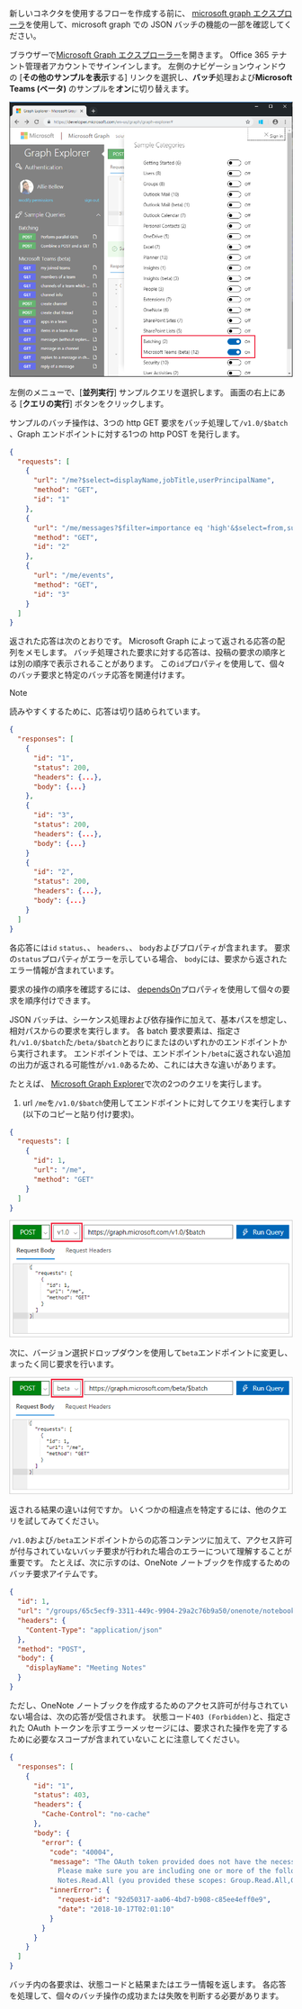 <!-- markdownlint-disable MD002 MD041 -->

新しいコネクタを使用するフローを作成する前に、 [microsoft graph エクスプローラ](https://developer.microsoft.com/graph/graph-explorer)を使用して、microsoft graph での JSON バッチの機能の一部を確認してください。

ブラウザーで[Microsoft Graph エクスプローラー](https://developer.microsoft.com/graph/graph-explorer)を開きます。 Office 365 テナント管理者アカウントでサインインします。 左側のナビゲーションウィンドウの [**その他のサンプルを表示**する] リンクを選択し、**バッチ**処理および**Microsoft Teams (ベータ)** のサンプルを**オン**に切り替えます。

![Graph エクスプローラで [その他のサンプルを表示] ダイアログボックスのスクリーンショット](./images/graph-explore1.png)

左側のメニューで、[**並列実行**] サンプルクエリを選択します。 画面の右上にある [**クエリの実行**] ボタンをクリックします。

サンプルのバッチ操作は、3つの http GET 要求をバッチ処理して`/v1.0/$batch` 、Graph エンドポイントに対する1つの http POST を発行します。

```json
{
  "requests": [
    {
      "url": "/me?$select=displayName,jobTitle,userPrincipalName",
      "method": "GET",
      "id": "1"
    },
    {
      "url": "/me/messages?$filter=importance eq 'high'&$select=from,subject,receivedDateTime,bodyPreview",
      "method": "GET",
      "id": "2"
    },
    {
      "url": "/me/events",
      "method": "GET",
      "id": "3"
    }
  ]
}
```

返された応答は次のとおりです。 Microsoft Graph によって返される応答の配列をメモします。 バッチ処理された要求に対する応答は、投稿の要求の順序とは別の順序で表示されることがあります。 この`id`プロパティを使用して、個々のバッチ要求と特定のバッチ応答を関連付けます。

> [!NOTE]
> 読みやすくするために、応答は切り詰められています。

```json
{
  "responses": [
    {
      "id": "1",
      "status": 200,
      "headers": {...},
      "body": {...}
    },
    {
      "id": "3",
      "status": 200,
      "headers": {...},
      "body": {...}
    }
    {
      "id": "2",
      "status": 200,
      "headers": {...},
      "body": {...}
    }
  ]
}
```

各応答には`id` `status`、、 `headers`、、 `body`およびプロパティが含まれます。 要求の`status`プロパティがエラーを示している場合、 `body`には、要求から返されたエラー情報が含まれています。

要求の操作の順序を確認するには、 [dependsOn](https://docs.microsoft.com/graph/json-batching#sequencing-requests-with-the-dependson-property)プロパティを使用して個々の要求を順序付けできます。

JSON バッチは、シーケンス処理および依存操作に加えて、基本パスを想定し、相対パスからの要求を実行します。 各 batch 要求要素は、指定され`/v1.0/$batch`た`/beta/$batch`とおりにまたはのいずれかのエンドポイントから実行されます。 エンドポイントでは、エンドポイント`/beta`に返されない追加の出力が返される可能性が`/v1.0`あるため、これには大きな違いがあります。

たとえば、 [Microsoft Graph Explorer](https://developer.microsoft.com/graph/graph-explorer)で次の2つのクエリを実行します。

1. url `/me`を`/v1.0/$batch`使用してエンドポイントに対してクエリを実行します (以下のコピーと貼り付け要求)。

```json
{
  "requests": [
    {
      "id": 1,
      "url": "/me",
      "method": "GET"
    }
  ]
}
```

![v 1.0 が選択された状態での Graph Explorer のバッチクエリのスクリーンショット](./images/graph-explore3.png)

次に、バージョン選択ドロップダウンを使用して`beta`エンドポイントに変更し、まったく同じ要求を行います。

![グラフ-4](./images/graph-explore4.png)

返される結果の違いは何ですか。 いくつかの相違点を特定するには、他のクエリを試してみてください。

`/v1.0`および`/beta`エンドポイントからの応答コンテンツに加えて、アクセス許可が付与されていないバッチ要求が行われた場合のエラーについて理解することが重要です。 たとえば、次に示すのは、OneNote ノートブックを作成するためのバッチ要求アイテムです。

```json
{
  "id": 1,
  "url": "/groups/65c5ecf9-3311-449c-9904-29a2c76b9a50/onenote/notebooks",
  "headers": {
    "Content-Type": "application/json"
  },
  "method": "POST",
  "body": {
    "displayName": "Meeting Notes"
  }
}
```

ただし、OneNote ノートブックを作成するためのアクセス許可が付与されていない場合は、次の応答が受信されます。 状態コード`403 (Forbidden)`と、指定された OAuth トークンを示すエラーメッセージには、要求された操作を完了するために必要なスコープが含まれていないことに注意してください。

```json
{
  "responses": [
    {
      "id": "1",
      "status": 403,
      "headers": {
        "Cache-Control": "no-cache"
      },
      "body": {
        "error": {
          "code": "40004",
          "message": "The OAuth token provided does not have the necessary scopes to complete the request.
            Please make sure you are including one or more of the following scopes: Notes.ReadWrite.All,
            Notes.Read.All (you provided these scopes: Group.Read.All,Group.ReadWrite.All,User.Read,User.Read.All)",
          "innerError": {
            "request-id": "92d50317-aa06-4bd7-b908-c85ee4eff0e9",
            "date": "2018-10-17T02:01:10"
          }
        }
      }
    }
  ]
}
```

バッチ内の各要求は、状態コードと結果またはエラー情報を返します。 各応答を処理して、個々のバッチ操作の成功または失敗を判断する必要があります。